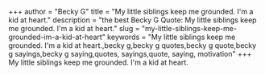 +++
author = "Becky G"
title = "My little siblings keep me grounded. I'm a kid at heart."
description = "the best Becky G Quote: My little siblings keep me grounded. I'm a kid at heart."
slug = "my-little-siblings-keep-me-grounded-im-a-kid-at-heart"
keywords = "My little siblings keep me grounded. I'm a kid at heart.,becky g,becky g quotes,becky g quote,becky g sayings,becky g saying,quotes, sayings,quote, saying, motivation"
+++
My little siblings keep me grounded. I'm a kid at heart.
